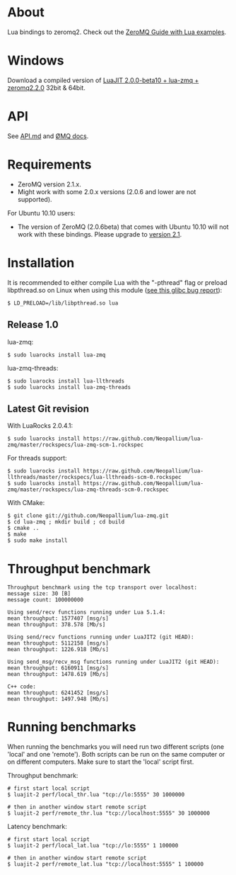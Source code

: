 About
=====

Lua bindings to zeromq2.  Check out the [ZeroMQ Guide with Lua examples](http://zguide.zeromq.org/lua:all).

Windows
=======

Download a compiled version of [LuaJIT 2.0.0-beta10 + lua-zmq + zeromq2.2.0](https://github.com/downloads/Neopallium/lua-zmq/luajit2_zmq2.2_llthreads.zip) 32bit & 64bit.

API
===

See [API.md](https://github.com/Neopallium/lua-zmq/blob/master/API.md) and
[ØMQ docs](http://api.zero.mq/2-1-3:_start).

Requirements
============

* ZeroMQ version 2.1.x.
* Might work with some 2.0.x versions (2.0.6 and lower are not supported).

For Ubuntu 10.10 users:

* The version of ZeroMQ (2.0.6beta) that comes with Ubuntu 10.10 will not work with these bindings.  Please upgrade to [version 2.1](http://fanf42.blogspot.com/2011/02/installing-zeromq-and-java-bindings-on.html).

Installation
============

It is recommended to either compile Lua with the "-pthread" flag or preload libpthread.so on Linux when using this module ([see this glibc bug report](http://sourceware.org/bugzilla/show_bug.cgi?id=10652)):

	$ LD_PRELOAD=/lib/libpthread.so lua


Release 1.0
-----------

lua-zmq:

	$ sudo luarocks install lua-zmq

lua-zmq-threads:

	$ sudo luarocks install lua-llthreads
	$ sudo luarocks install lua-zmq-threads


Latest Git revision
-------------------

With LuaRocks 2.0.4.1:

	$ sudo luarocks install https://raw.github.com/Neopallium/lua-zmq/master/rockspecs/lua-zmq-scm-1.rockspec

For threads support:

	$ sudo luarocks install https://raw.github.com/Neopallium/lua-llthreads/master/rockspecs/lua-llthreads-scm-0.rockspec
	$ sudo luarocks install https://raw.github.com/Neopallium/lua-zmq/master/rockspecs/lua-zmq-threads-scm-0.rockspec

With CMake:

	$ git clone git://github.com/Neopallium/lua-zmq.git
	$ cd lua-zmq ; mkdir build ; cd build
	$ cmake ..
	$ make
	$ sudo make install

Throughput benchmark
====================

	Throughput benchmark using the tcp transport over localhost:
	message size: 30 [B]
	message count: 100000000
	
	Using send/recv functions running under Lua 5.1.4:
	mean throughput: 1577407 [msg/s]
	mean throughput: 378.578 [Mb/s]
	
	Using send/recv functions running under LuaJIT2 (git HEAD):
	mean throughput: 5112158 [msg/s]
	mean throughput: 1226.918 [Mb/s]
	
	Using send_msg/recv_msg functions running under LuaJIT2 (git HEAD):
	mean throughput: 6160911 [msg/s]
	mean throughput: 1478.619 [Mb/s]
	
	C++ code:
	mean throughput: 6241452 [msg/s]
	mean throughput: 1497.948 [Mb/s]


Running benchmarks
==================

When running the benchmarks you will need run two different scripts (one 'local' and one 'remote').  Both scripts can be run on the same computer or on different computers.  Make sure to start the 'local' script first.

Throughput benchmark:

	# first start local script
	$ luajit-2 perf/local_thr.lua "tcp://lo:5555" 30 1000000
	
	# then in another window start remote script
	$ luajit-2 perf/remote_thr.lua "tcp://localhost:5555" 30 1000000

Latency benchmark:

	# first start local script
	$ luajit-2 perf/local_lat.lua "tcp://lo:5555" 1 100000
	
	# then in another window start remote script
	$ luajit-2 perf/remote_lat.lua "tcp://localhost:5555" 1 100000


